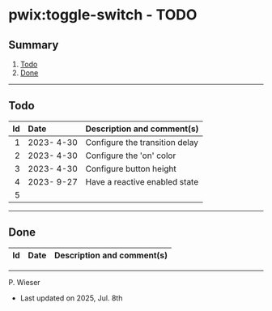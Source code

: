 # pwix:toggle-switch - TODO

## Summary

1. [Todo](#todo)
2. [Done](#done)

---
## Todo

|   Id | Date       | Description and comment(s) |
| ---: | :---       | :---                       |
|    1 | 2023- 4-30 | Configure the transition delay |
|    2 | 2023- 4-30 | Configure the 'on' color |
|    3 | 2023- 4-30 | Configure button height |
|    4 | 2023- 9-27 | Have a reactive enabled state |
|    5 |  |  |

---
## Done

|   Id | Date       | Description and comment(s) |
| ---: | :---       | :---                       |

---
P. Wieser
- Last updated on 2025, Jul. 8th